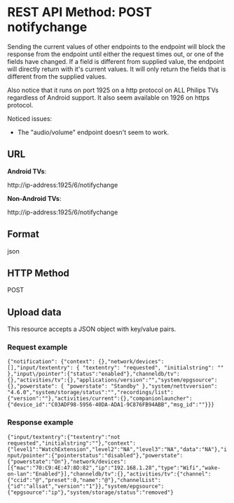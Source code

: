 # REST API Method: POST notifychange
Sending the current values of other endpoints to the endpoint will block the response from the endpoint until either the request times out, or one of the fields have changed. If a field is different from supplied value, the endpoint will directly return with it's current values. It will only return the fields that is different from the supplied values.

Also notice that it runs on port 1925 on a http protocol on ALL Philips TVs regardless of Android support. It also seem available on 1926 on https protocol.

Noticed issues:
 * The "audio/volume" endpoint doesn't seem to work.

## URL
**Android TVs**:

http://ip-address:1925/6/notifychange

**Non-Android TVs**:

http://ip-address:1925/6/notifychange

## Format
json
## HTTP Method
POST
## Upload data
This resource accepts a JSON object with key/value pairs. 

### Request example
`{"notification": {"context": {},"network/devices": [],"input/textentry": { "textentry": "requested", "initialstring": "" },"input\/pointer":{"status":"enabled"},"channeldb/tv":{},"activities/tv":{},"applications/version":"","system/epgsource": {},"powerstate": { "powerstate": "Standby" },"system/nettvversion": "4.6.0","system/storage/status":"","recordings/list":{"version":""},"activities/current":{},"companionlauncher":{"device_id":"C03ADF98-5956-40DA-ADA1-9C876FB94ABB","msg_id":""}}}`

### Response example
`{"input/textentry":{"textentry":"not requested","initialstring":""},"context":{"level1":"WatchExtension","level2":"NA","level3":"NA","data":"NA"},"input/pointer":{"pointerstatus":"disabled"},"powerstate":{"powerstate":"On"},"network/devices":[{"mac":"70:C9:4E:47:8D:82","ip":"192.168.1.28","type":"Wifi","wake-on-lan":"Enabled"}],"channeldb/tv":{},"activities/tv":{"channel":{"ccid":"@","preset":0,"name":"@"},"channelList":{"id":"allsat","version":"1"}},"system/epgsource":{"epgsource":"ip"},"system/storage/status":"removed"}`
